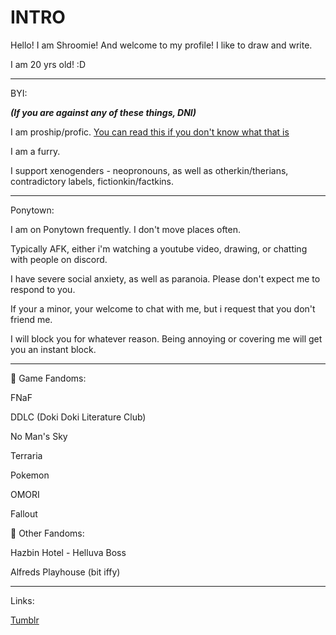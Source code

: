 # INTRO

Hello! I am Shroomie! And welcome to my profile! I like to draw and write.

I am 20 yrs old! :D 

------

BYI:

***(If you are against any of these things, DNI)***

I am proship/profic. [You can read this if you don't know what that is](https://define-proship.carrd.co/) 

I am a furry.

I support xenogenders - neopronouns, as well as otherkin/therians, contradictory labels, fictionkin/factkins.

------

Ponytown:

I am on Ponytown frequently. I don't move places often.

Typically AFK, either i'm watching a youtube video, drawing, or chatting with people on discord.

I have severe social anxiety, as well as paranoia. Please don't expect me to respond to you.

If your a minor, your welcome to chat with me, but i request that you don't friend me.

I will block you for whatever reason. Being annoying or covering me will get you an instant block.

------

🍄 Game Fandoms:

FNaF

DDLC (Doki Doki Literature Club)

No Man's Sky

Terraria

Pokemon

OMORI

Fallout






🍄 Other Fandoms:

Hazbin Hotel - Helluva Boss

Alfreds Playhouse (bit iffy)






------

Links:

[Tumblr](https://www.tumblr.com/blog/fluffy-odd-friend)


<!---
fluffy-friend/fluffy-friend is a ✨ special ✨ repository because its `README.md` (this file) appears on your GitHub profile.
You can click the Preview link to take a look at your changes.
--->
